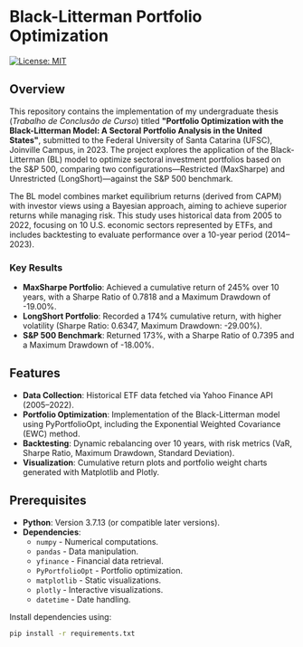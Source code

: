 # Black-Litterman Portfolio Optimization
[![License: MIT](https://img.shields.io/badge/License-MIT-yellow.svg)](https://opensource.org/licenses/MIT)

## Overview

This repository contains the implementation of my undergraduate thesis (*Trabalho de Conclusão de Curso*) titled **"Portfolio Optimization with the Black-Litterman Model: A Sectoral Portfolio Analysis in the United States"**, submitted to the Federal University of Santa Catarina (UFSC), Joinville Campus, in 2023. The project explores the application of the Black-Litterman (BL) model to optimize sectoral investment portfolios based on the S&P 500, comparing two configurations—Restricted (MaxSharpe) and Unrestricted (LongShort)—against the S&P 500 benchmark.

The BL model combines market equilibrium returns (derived from CAPM) with investor views using a Bayesian approach, aiming to achieve superior returns while managing risk. This study uses historical data from 2005 to 2022, focusing on 10 U.S. economic sectors represented by ETFs, and includes backtesting to evaluate performance over a 10-year period (2014–2023).

### Key Results
- **MaxSharpe Portfolio**: Achieved a cumulative return of 245% over 10 years, with a Sharpe Ratio of 0.7818 and a Maximum Drawdown of -19.00%.
- **LongShort Portfolio**: Recorded a 174% cumulative return, with higher volatility (Sharpe Ratio: 0.6347, Maximum Drawdown: -29.00%).
- **S&P 500 Benchmark**: Returned 173%, with a Sharpe Ratio of 0.7395 and a Maximum Drawdown of -18.00%.

## Features

- **Data Collection**: Historical ETF data fetched via Yahoo Finance API (2005–2022).
- **Portfolio Optimization**: Implementation of the Black-Litterman model using PyPortfolioOpt, including the Exponential Weighted Covariance (EWC) method.
- **Backtesting**: Dynamic rebalancing over 10 years, with risk metrics (VaR, Sharpe Ratio, Maximum Drawdown, Standard Deviation).
- **Visualization**: Cumulative return plots and portfolio weight charts generated with Matplotlib and Plotly.

## Prerequisites

- **Python**: Version 3.7.13 (or compatible later versions).
- **Dependencies**:
  - `numpy` - Numerical computations.
  - `pandas` - Data manipulation.
  - `yfinance` - Financial data retrieval.
  - `PyPortfolioOpt` - Portfolio optimization.
  - `matplotlib` - Static visualizations.
  - `plotly` - Interactive visualizations.
  - `datetime` - Date handling.

Install dependencies using:
```bash
pip install -r requirements.txt

